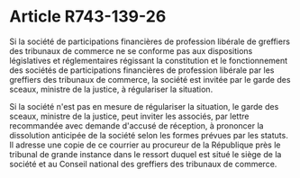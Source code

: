 # Article R743-139-26

<p>Si la société de participations financières de profession libérale de greffiers des tribunaux de commerce ne se conforme pas aux dispositions législatives et réglementaires régissant la constitution et le fonctionnement des sociétés de participations financières de profession libérale par les greffiers des tribunaux de commerce, la société est invitée par le garde des sceaux, ministre de la justice, à régulariser la situation.</p><p>Si la société n'est pas en mesure de régulariser la situation, le garde des sceaux, ministre de la justice, peut inviter les associés, par lettre recommandée avec demande d'accusé de réception, à prononcer la dissolution anticipée de la société selon les formes prévues par les statuts. Il adresse une copie de ce courrier au procureur de la République près le tribunal de grande instance dans le ressort duquel est situé le siège de la société et au Conseil national des greffiers des tribunaux de commerce.</p>